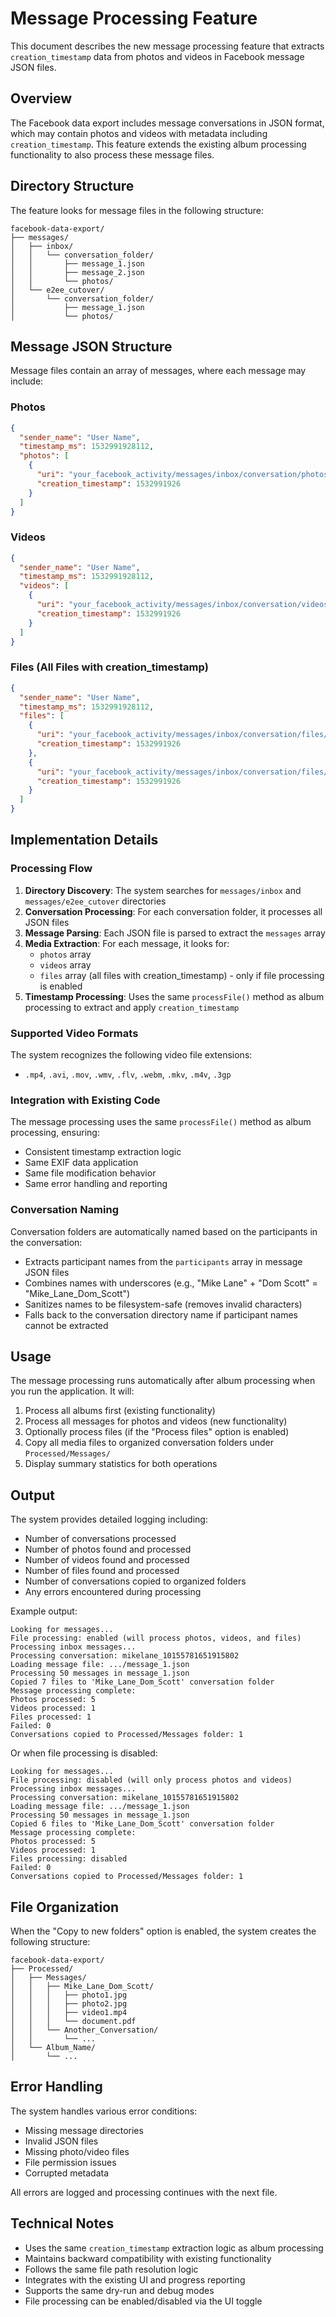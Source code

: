 # Message Processing Feature

This document describes the new message processing feature that extracts `creation_timestamp` data from photos and videos in Facebook message JSON files.

## Overview

The Facebook data export includes message conversations in JSON format, which may contain photos and videos with metadata including `creation_timestamp`. This feature extends the existing album processing functionality to also process these message files.

## Directory Structure

The feature looks for message files in the following structure:
```
facebook-data-export/
├── messages/
│   ├── inbox/
│   │   └── conversation_folder/
│   │       ├── message_1.json
│   │       ├── message_2.json
│   │       └── photos/
│   └── e2ee_cutover/
│       └── conversation_folder/
│           ├── message_1.json
│           └── photos/
```

## Message JSON Structure

Message files contain an array of messages, where each message may include:

### Photos
```json
{
  "sender_name": "User Name",
  "timestamp_ms": 1532991928112,
  "photos": [
    {
      "uri": "your_facebook_activity/messages/inbox/conversation/photos/image.jpg",
      "creation_timestamp": 1532991926
    }
  ]
}
```

### Videos
```json
{
  "sender_name": "User Name", 
  "timestamp_ms": 1532991928112,
  "videos": [
    {
      "uri": "your_facebook_activity/messages/inbox/conversation/videos/video.mp4",
      "creation_timestamp": 1532991926
    }
  ]
}
```

### Files (All Files with creation_timestamp)
```json
{
  "sender_name": "User Name",
  "timestamp_ms": 1532991928112,
  "files": [
    {
      "uri": "your_facebook_activity/messages/inbox/conversation/files/document.pdf",
      "creation_timestamp": 1532991926
    },
    {
      "uri": "your_facebook_activity/messages/inbox/conversation/files/video.mp4",
      "creation_timestamp": 1532991926
    }
  ]
}
```

## Implementation Details

### Processing Flow

1. **Directory Discovery**: The system searches for `messages/inbox` and `messages/e2ee_cutover` directories
2. **Conversation Processing**: For each conversation folder, it processes all JSON files
3. **Message Parsing**: Each JSON file is parsed to extract the `messages` array
4. **Media Extraction**: For each message, it looks for:
   - `photos` array
   - `videos` array  
   - `files` array (all files with creation_timestamp) - only if file processing is enabled
5. **Timestamp Processing**: Uses the same `processFile()` method as album processing to extract and apply `creation_timestamp`

### Supported Video Formats

The system recognizes the following video file extensions:
- `.mp4`, `.avi`, `.mov`, `.wmv`, `.flv`, `.webm`, `.mkv`, `.m4v`, `.3gp`

### Integration with Existing Code

The message processing uses the same `processFile()` method as album processing, ensuring:
- Consistent timestamp extraction logic
- Same EXIF data application
- Same file modification behavior
- Same error handling and reporting

### Conversation Naming

Conversation folders are automatically named based on the participants in the conversation:
- Extracts participant names from the `participants` array in message JSON files
- Combines names with underscores (e.g., "Mike Lane" + "Dom Scott" = "Mike_Lane_Dom_Scott")
- Sanitizes names to be filesystem-safe (removes invalid characters)
- Falls back to the conversation directory name if participant names cannot be extracted

## Usage

The message processing runs automatically after album processing when you run the application. It will:

1. Process all albums first (existing functionality)
2. Process all messages for photos and videos (new functionality)
3. Optionally process files (if the "Process files" option is enabled)
4. Copy all media files to organized conversation folders under `Processed/Messages/`
5. Display summary statistics for both operations

## Output

The system provides detailed logging including:
- Number of conversations processed
- Number of photos found and processed
- Number of videos found and processed
- Number of files found and processed
- Number of conversations copied to organized folders
- Any errors encountered during processing

Example output:
```
Looking for messages...
File processing: enabled (will process photos, videos, and files)
Processing inbox messages...
Processing conversation: mikelane_10155781651915802
Loading message file: .../message_1.json
Processing 50 messages in message_1.json
Copied 7 files to 'Mike_Lane_Dom_Scott' conversation folder
Message processing complete:
Photos processed: 5
Videos processed: 1
Files processed: 1
Failed: 0
Conversations copied to Processed/Messages folder: 1
```

Or when file processing is disabled:
```
Looking for messages...
File processing: disabled (will only process photos and videos)
Processing inbox messages...
Processing conversation: mikelane_10155781651915802
Loading message file: .../message_1.json
Processing 50 messages in message_1.json
Copied 6 files to 'Mike_Lane_Dom_Scott' conversation folder
Message processing complete:
Photos processed: 5
Videos processed: 1
Files processing: disabled
Failed: 0
Conversations copied to Processed/Messages folder: 1
```

## File Organization

When the "Copy to new folders" option is enabled, the system creates the following structure:

```
facebook-data-export/
├── Processed/
│   ├── Messages/
│   │   ├── Mike_Lane_Dom_Scott/
│   │   │   ├── photo1.jpg
│   │   │   ├── photo2.jpg
│   │   │   ├── video1.mp4
│   │   │   └── document.pdf
│   │   └── Another_Conversation/
│   │       └── ...
│   └── Album_Name/
│       └── ...
```

## Error Handling

The system handles various error conditions:
- Missing message directories
- Invalid JSON files
- Missing photo/video files
- File permission issues
- Corrupted metadata

All errors are logged and processing continues with the next file.

## Technical Notes

- Uses the same `creation_timestamp` extraction logic as album processing
- Maintains backward compatibility with existing functionality
- Follows the same file path resolution logic
- Integrates with the existing UI and progress reporting
- Supports the same dry-run and debug modes
- File processing can be enabled/disabled via the UI toggle
